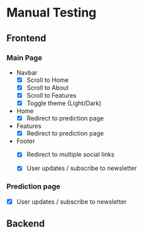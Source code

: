 # Manual Testing


## Frontend

### Main Page
- Navbar
    - [x] Scroll to Home
    - [x] Scroll to About
    - [x] Scroll to Features
    - [x] Toggle theme (Light/Dark)

- Home
    - [x] Redirect to prediction page

- Features
    - [x] Redirect to prediction page

- Footer
    - [x] Redirect to multiple social links
    - [x] User updates / subscribe to newsletter


### Prediction page

- [x] User updates / subscribe to newsletter

## Backend